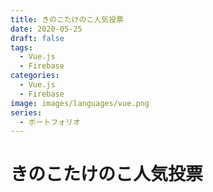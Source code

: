 ```yaml
---
title: きのこたけのこ人気投票
date: 2020-05-25
draft: false
tags:
  - Vue.js
  - Firebase
categories:
  - Vue.js
  - Firebase
image: images/languages/vue.png
series:
  - ポートフォリオ
---
```


# きのこたけのこ人気投票
